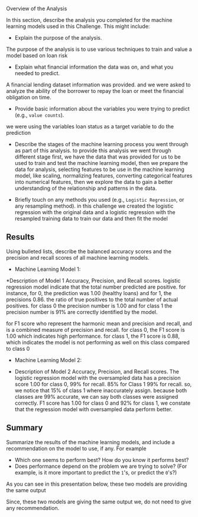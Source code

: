 Overview of the Analysis

In this section, describe the analysis you completed for the machine learning models used in this Challenge. This might include:

* Explain the purpose of the analysis.

The purpose of the analysis is to use various techniques to train and value a model based on loan risk

* Explain what financial information the data was on, and what you needed to predict.

A financial lending dataset information was provided. and we were asked to analyze the ability of the borrower to repay the loan or meet the financial obligation on time.

* Provide basic information about the variables you were trying to predict (e.g., `value counts`).

we were using the variables loan status as a target variable to do the prediction 

* Describe the stages of the machine learning process you went through as part of this analysis.
to provide this analysis we went through different stage
first, we have the data that was provided for us to be used to train and test the machine learning model, then we prepare the data for analysis, selecting features to be use in the machine learning model, like scaling, normalizing features, converting categorical features into numerical features, then we explore the data to gain a better understanding of the relationship and patterns in the data.

* Briefly touch on any methods you used (e.g., `Logistic Regression`, or any resampling method).
in this challenge we created the logistic regression with the original data and a logistic regression with the resampled training data to train our data and then fit the model

## Results

Using bulleted lists, describe the balanced accuracy scores and the precision and recall scores of all machine learning models.



* Machine Learning Model 1:

*Description of Model 1 Accuracy, Precision, and Recall scores.
logistic regression model indicate that the total number predicted are positive. for instance, for 0, the prediction was 1.00 (healthy loans) and for 1, the precisions 0.86. the ratio of true positives to the total number of actual positives. for class 0 the precision number is 1.00 and for class 1 the precision number is 91% are correctly identified by the model.

for F1 score who represent the harmonic mean and precision and recall, and is a combined measure of precision and recall. for class 0, the F1 score is 1.00 which indicates high performance. for class 1, the F1 score is 0.88, which indicates the model is not performing as well on this class compared to class 0

 
















* Machine Learning Model 2:

* Description of Model 2 Accuracy, Precision, and Recall scores.
The logistic regression model with the oversampled data has a precision score 1.00 for class 0, 99% for recall. 85% for Class 1 99% for recall. so, we notice that 15% of class 1 where inaccurately assign. because both classes are 99% accurate, we can say both classes were assigned correctly. F1 score has 1.00 for class 0 and 92% for class 1, we constate that the regression model with oversampled data perform better.

 













## Summary

Summarize the results of the machine learning models, and include a recommendation on the model to use, if any. For example
* Which one seems to perform best? How do you know it performs best?
* Does performance depend on the problem we are trying to solve? (For example, is it more important to predict the `1`'s, or predict the `0`'s?)

As you can see in this presentation below, these two models are providing the same output 


 
Since, these two models are giving the same output we, do not need to give any recommendation. 
